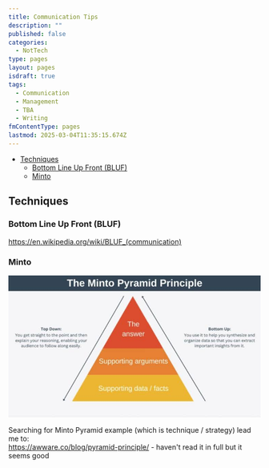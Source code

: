 ```yaml
---
title: Communication Tips
description: ""
published: false
categories:
  - NotTech
type: pages
layout: pages
isdraft: true
tags:
  - Communication
  - Management
  - TBA
  - Writing
fmContentType: pages
lastmod: 2025-03-04T11:35:15.674Z
---
```


<!--- cSpell:disable --->
* [Techniques](#techniques)
  * [Bottom Line Up Front (BLUF)](#bottom-line-up-front-bluf)
  * [Minto](#minto)
<!--- cSpell:enable --->

## Techniques

### Bottom Line Up Front (BLUF)

<https://en.wikipedia.org/wiki/BLUF_(communication)>

### Minto

![Minto Pyramid](/assets/images/minto-pyramid.jpg)

Searching for Minto Pyramid example (which is technique / strategy) lead me to:\
<https://awware.co/blog/pyramid-principle/> - haven't read it in full but it seems good
